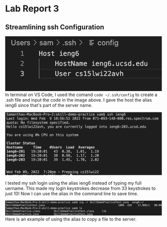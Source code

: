 # **Lab Report 3**

## **Streamlining ssh Configuration**

![Image](screenshots/lab-report3/configCode.png)
In terminal on VS Code, I used the comand `code ~/.ssh/config` to create a .ssh file and input the code in the image above. I gave the host the alias ieng6 since that's part of the server name. 

![Image](screenshots/lab-report3/iegn6SSH.png)

I tested my ssh login using the alias ieng6 instead of typing my full uername. This made my login keystrokes decrease from 33 keystrokes to just 10! Now I can use the alias in the command line to save time.

![Image](screenshots/lab-report3/ieng6SCP.png)
Here is an example of using the alias to copy a file to the server.
